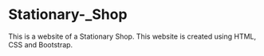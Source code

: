 # Stationary-_Shop
This is a website of a Stationary Shop.
This website is created using HTML, CSS and Bootstrap.

